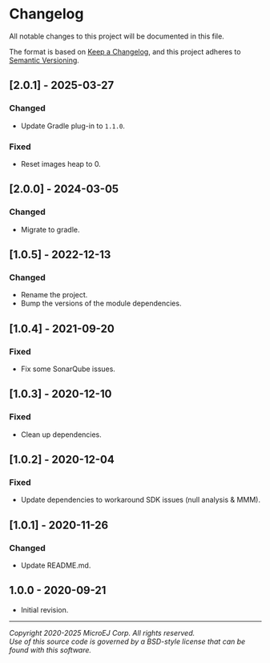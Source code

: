 # Changelog

All notable changes to this project will be documented in this file.

The format is based on [Keep a Changelog](https://keepachangelog.com/en/1.0.0/),
and this project adheres to [Semantic Versioning](https://semver.org/spec/v2.0.0.html).

## [2.0.1] - 2025-03-27

### Changed

- Update Gradle plug-in to `1.1.0`.

### Fixed

- Reset images heap to 0.

## [2.0.0] - 2024-03-05

### Changed

- Migrate to gradle.

## [1.0.5] - 2022-12-13

### Changed

- Rename the project.
- Bump the versions of the module dependencies.

## [1.0.4] - 2021-09-20

### Fixed

- Fix some SonarQube issues.

## [1.0.3] - 2020-12-10

### Fixed

- Clean up dependencies.

## [1.0.2] - 2020-12-04

### Fixed

- Update dependencies to workaround SDK issues (null analysis & MMM).

## [1.0.1] - 2020-11-26

### Changed

- Update README.md.

## 1.0.0 - 2020-09-21

- Initial revision.

---  
_Copyright 2020-2025 MicroEJ Corp. All rights reserved._  
_Use of this source code is governed by a BSD-style license that can be found with this software._  
